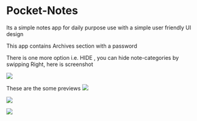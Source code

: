 # Pocket-Notes

Its a simple notes app for daily purpose use with a simple user friendly UI design

This app contains Archives section with a password

There is one more option i.e. HIDE , you can hide  note-categories  by swipping Right, here is screenshot

![](Previews/Screenshot_2020-07-05-12-21-21-941_com.knesar.navigationdemoapp.jpg)

These are the some previews 
![](Previews/Screenshot_2020-07-05-12-01-59-351_com.knesar.navigationdemoapp.jpg)

![](Previews/Screenshot_2020-07-05-12-02-06-242_com.knesar.navigationdemoapp.jpg)

![](Previews/Screenshot_2020-07-05-12-02-12-880_com.knesar.navigationdemoapp.jpg)

